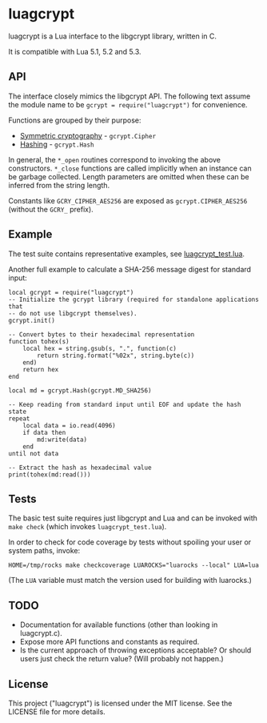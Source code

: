 luagcrypt
=========
luagcrypt is a Lua interface to the libgcrypt library, written in C.

It is compatible with Lua 5.1, 5.2 and 5.3.

API
---
The interface closely mimics the libgcrypt API. The following text assume the
module name to be `gcrypt = require("luagcrypt")` for convenience.

Functions are grouped by their purpose:
 - [Symmetric cryptography][1] - `gcrypt.Cipher`
 - [Hashing][2] - `gcrypt.Hash`

In general, the `*_open` routines correspond to invoking the above constructors.
`*_close` functions are called implicitly when an instance can be garbage
collected. Length parameters are omitted when these can be inferred from the
string length.

Constants like `GCRY_CIPHER_AES256` are exposed as `gcrypt.CIPHER_AES256`
(without the `GCRY_` prefix).

Example
-------
The test suite contains representative examples, see
[luagcrypt_test.lua](luagcrypt_test.lua).

Another full example to calculate a SHA-256 message digest for standard input:

    local gcrypt = require("luagcrypt")
    -- Initialize the gcrypt library (required for standalone applications that
    -- do not use libgcrypt themselves).
    gcrypt.init()

    -- Convert bytes to their hexadecimal representation
    function tohex(s)
        local hex = string.gsub(s, ".", function(c)
            return string.format("%02x", string.byte(c))
        end)
        return hex
    end

    local md = gcrypt.Hash(gcrypt.MD_SHA256)

    -- Keep reading from standard input until EOF and update the hash state
    repeat
        local data = io.read(4096)
        if data then
            md:write(data)
        end
    until not data

    -- Extract the hash as hexadecimal value
    print(tohex(md:read()))

Tests
-----
The basic test suite requires just libgcrypt and Lua and can be invoked with
`make check` (which invokes `luagcrypt_test.lua`).

In order to check for code coverage by tests without spoiling your user or
system paths, invoke:

    HOME=/tmp/rocks make checkcoverage LUAROCKS="luarocks --local" LUA=lua

(The `LUA` variable must match the version used for building with luarocks.)

TODO
----
 - Documentation for available functions (other than looking in luagcrypt.c).
 - Expose more API functions and constants as required.
 - Is the current approach of throwing exceptions acceptable? Or should users
   just check the return value? (Will probably not happen.)

License
-------
This project ("luagcrypt") is licensed under the MIT license. See the LICENSE
file for more details.

 [1]: https://gnupg.org/documentation/manuals/gcrypt/Symmetric-cryptography.html
 [2]: https://gnupg.org/documentation/manuals/gcrypt/Hashing.html
